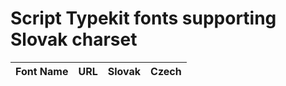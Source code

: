 # Script Typekit fonts supporting Slovak charset

Font Name | URL | Slovak | Czech
--------- | --- | ------ | -----
